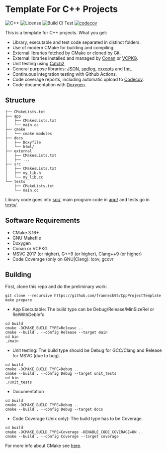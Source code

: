 # Template For C++ Projects
![C++](https://camo.githubusercontent.com/c59efb57803dde7f352f4932a468a7f39fa2fb5f/68747470733a2f2f696d672e736869656c64732e696f2f62616467652f632532422532422d31312f31342f31372f32302d626c75652e737667)
![License](https://camo.githubusercontent.com/890acbdcb87868b382af9a4b1fac507b9659d9bf/68747470733a2f2f696d672e736869656c64732e696f2f62616467652f6c6963656e73652d4d49542d626c75652e737667)
![Build CI Test](https://github.com/franneck94/12_FinalB/workflows/Ubuntu%20CI%20Test/badge.svg)
[![codecov](https://codecov.io/gh/franneck94/12_FinalB/branch/master/graph/badge.svg)](https://codecov.io/gh/franneck94/12_FinalB)

This is a template for C++ projects. What you get:

- Library, executable and test code separated in distinct folders.
- Use of modern CMake for building and compiling.
- External libraries fetched by CMake or cloned by Git.
- External libraries installed and managed by [Conan](https://conan.io/) or [VCPKG](https://github.com/microsoft/vcpkg).
- Unit testing using [Catch2](https://github.com/catchorg/Catch2)
- General purpose libraries: [JSON](https://github.com/nlohmann/json), [spdlog](https://github.com/gabime/spdlog), [cxxopts](https://github.com/jarro2783/cxxopts) and [fmt](https://github.com/fmtlib/fmt).
- Continuous integration testing with Github Actions.
- Code coverage reports, including automatic upload to [Codecov](https://codecov.io).
- Code documentation with [Doxygen](http://www.stack.nl/~dimitri/doxygen/).

## Structure

``` text
├── CMakeLists.txt
├── app
│   ├── CMakesLists.txt
│   └── main.cc
├── cmake
│   └── cmake modules
├── docs
│   ├── Doxyfile
│   └── html/
├── external
│   ├── CMakesLists.txt
│   ├── ...
├── src
│   ├── CMakesLists.txt
│   ├── my_lib.h
│   └── my_lib.cc
└── tests
    ├── CMakeLists.txt
    └── main.cc
```

Library code goes into [src/](src/), main program code in [app/](app) and tests go in [tests/](tests/).

## Software Requirements

- CMake 3.16+
- GNU Makefile
- Doxygen
- Conan or VCPKG
- MSVC 2017 (or higher), G++9 (or higher), Clang++9 (or higher)
- Code Coverage (only on GNU|Clang): lcov, gcovr

## Building

First, clone this repo and do the preliminary work:

```shell
git clone --recursive https://github.com/franneck94/CppProjectTemplate
make prepare
```

- App Executable:
The build type can be Debug/Release/MinSizeRel or RelWithDebInfo

```shell
cd build
cmake -DCMAKE_BUILD_TYPE=Release ..
cmake --build . --config Release --target main
cd bin
./main
```

- Unit testing:
The build type should be Debug for GCC/Clang and Release for MSVC (due to bug).

```shell
cd build
cmake -DCMAKE_BUILD_TYPE=Debug ..
cmake --build . --config Debug --target unit_tests
cd bin
./unit_tests
```

- Documentation

```shell
cd build
cmake -DCMAKE_BUILD_TYPE=Debug ..
cmake --build . --config Debug --target docs
```

- Code Coverage (Unix only):
The build type has to be Coverage.

```shell
cd build
cmake -DCMAKE_BUILD_TYPE=Coverage -DENABLE_CODE_COVERAGE=ON ..
cmake --build . --config Coverage --target coverage
```

For more info about CMake see [here](./CMakeGuide.md).
